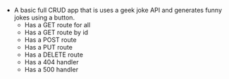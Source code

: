 - A basic full CRUD app that is uses a geek joke API and generates funny jokes using a button.
    - Has a GET route for all
    - Has a GET route by id
    - Has a POST route
    - Has a PUT route
    - Has a DELETE route
    - Has a 404 handler
    - Has a 500 handler
